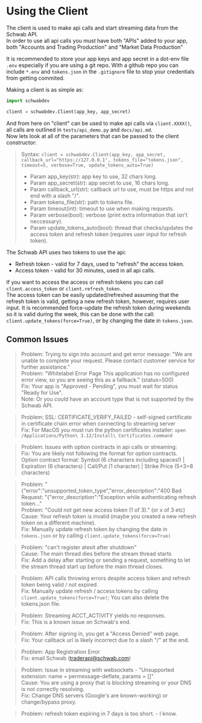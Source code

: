# Using the Client

The client is used to make api calls and start streaming data from the Schwab API.  
In order to use all api calls you must have both "APIs" added to your app, both "Accounts and Trading Production" and "Market Data Production"

It is recommended to store your app keys and app secret in a dot-env file `.env` especially if you are using a git repo.
With a github repo you can include `*.env` and `tokens.json` in the `.gitignore` file to stop your credentials from getting commited. 

Making a client is as simple as:
```py
import schwabdev

client = schwabdev.Client(app_key, app_secret)
```
And from here on "client" can be used to make api calls via `client.XXXX()`, all calls are outlined in `tests/api_demo.py` and `docs/api.md`.  
Now lets look at all of the parameters that can be passed to the client constructor:
> Syntax: `client = schwabdev.Client(app_key, app_secret, callback_url="https://127.0.0.1", tokens_file="tokens.json", timeout=5, verbose=True, update_tokens_auto=True)`
> * Param app_key(str): app key to use, 32 chars long.  
> * Param app_secret(str): app secret to use, 16 chars long.  
> * Param callback_url(str): callback url to use, must be https and not end with a slash "/".  
> * Param tokens_file(str): path to tokens file.  
> * Param timeout(int): timeout to use when making requests.  
> * Param verbose(bool): verbose (print extra information that isn't neccessary).  
> * Param update_tokens_auto(bool): thread that checks/updates the access token and refresh token (requires user input for refresh token).


The Schwab API uses two tokens to use the api:
* Refresh token - valid for 7 days, used to "refresh" the access token.
* Access token - valid for 30 minutes, used in all api calls.   

If you want to access the access or refresh tokens you can call `client.access_token` or `client.refresh_token`.  
The access token can be easily updated/refreshed assuming that the refresh token is valid, getting a new refresh token, however, requires user input. It is recommended force-update the refresh token during weekends so it is valid during the week, this can be done with the call: `client.update_tokens(force=True)`, or by changing the date in `tokens.json`.

## Common Issues

> Problem: Trying to sign into account and get error message: "We are unable to complete your request. Please contact customer service for further assistance."  
> Problem: "Whitelabel Error Page This application has no configured error view, so you are seeing this as a fallback." (status=500)  
> Fix: Your app is "Approved - Pending", you must wait for status "Ready for Use".  
> Note: Or you *could* have an account type that is not supported by the Schwab API.

> Problem: SSL: CERTIFICATE_VERIFY_FAILED - self-signed certificate in certificate chain error when connecting to streaming server  
> Fix: For MacOS you must run the python certificates installer: `open /Applications/Python\ 3.12/Install\ Certificates.command`

> Problem: Issues with option contracts in api calls or streaming:  
> Fix: You are likely not following the format for option contracts.   
> Option contract format: Symbol (6 characters including spaces!) | Expiration (6 characters) | Call/Put (1 character) | Strike Price (5+3=8 characters)

> Problem: "{"error":"unsupported_token_type","error_description":"400 Bad Request: \"{\"error_description\":\"Exception while authenticating refresh token..."  
> Problem: "Could not get new access token (1 of 3)." (or x of 3 etc)  
> Cause: Your refresh token is invalid (maybe you created a new refresh token on a different machine).  
> Fix: Manually update refresh token by changing the date in `tokens.json` or by calling `client.update_tokens(force=True)`

> Problem: "can't register atexit after shutdown"  
> Cause: The main thread dies before the stream thread starts  
> Fix: Add a delay after starting or sending a request, something to let the stream thread start up before the main thread closes.

> Problem: API calls throwing errors despite access token and refresh token being valid / not expired.  
> Fix: Manually update refresh / access tokens by calling `client.update_tokens(force=True)`; You can also delete the tokens.json file.

> Problem: Streaming ACCT_ACTIVITY yields no responses.   
> Fix: This is a known issue on Schwab's end.

> Problem: After signing in, you get a "Access Denied" web page.  
> Fix: Your callback url is likely incorrect due to a slash "/" at the end.

> Problem: App Registration Error  
> Fix: email Schwab (traderapi@schwab.com)

> Problem: Issue in streaming with websockets - "Unsupported extension: name = permessage-deflate, params = []"  
> Cause: You are using a proxy that is blocking streaming or your DNS is not correctly resolving.  
> Fix: Change DNS servers (Google's are known-working) or change/bypass proxy.

> Problem: refresh token expiring in 7 days is too short. - I know. 




